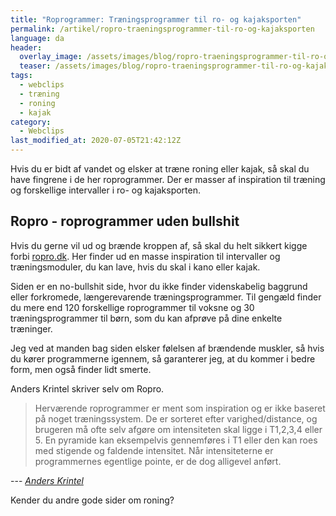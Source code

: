 ```yaml
---
title: "Roprogrammer: Træningsprogrammer til ro- og kajaksporten"
permalink: /artikel/ropro-traeningsprogrammer-til-ro-og-kajaksporten
language: da
header:
  overlay_image: /assets/images/blog/ropro-traeningsprogrammer-til-ro-og-kajaksporten.jpg
  teaser: /assets/images/blog/ropro-traeningsprogrammer-til-ro-og-kajaksporten.jpg
tags:
  - webclips
  - træning
  - roning
  - kajak
category:
  - Webclips
last_modified_at: 2020-07-05T21:42:12Z
---
```


Hvis du er bidt af vandet og elsker at træne roning eller kajak, så skal du have fingrene i de her roprogrammer. Der er masser af inspiration til træning og forskellige intervaller i ro- og kajaksporten.

## Ropro - roprogrammer uden bullshit

Hvis du gerne vil ud og brænde kroppen af, så skal du helt sikkert kigge forbi [ropro.dk](http://ropro.dk). Her finder ud en masse inspiration til intervaller og træningsmoduler, du kan lave, hvis du skal i kano eller kajak. 

Siden er en no-bullshit side, hvor du ikke finder videnskabelig baggrund eller forkromede, længerevarende træningsprogrammer. Til gengæld finder du mere end 120 forskellige roprogrammer til voksne og 30 træningsprogrammer til børn, som du kan afprøve på dine enkelte træninger.

Jeg ved at manden bag siden elsker følelsen af brændende muskler, så hvis du kører programmerne igennem, så garanterer jeg, at du kommer i bedre form, men også finder lidt smerte.

Anders Krintel skriver selv om Ropro.

> Herværende roprogrammer er ment som inspiration og er ikke baseret på noget træningssystem. De er sorteret efter varighed/distance, og brugeren må ofte selv afgøre om intensiteten skal ligge i T1,2,3,4 eller 5. En pyramide kan eksempelvis gennemføres i T1 eller den kan roes med stigende og faldende intensitet. Når intensiteterne er programmernes egentlige pointe, er de dog alligevel anført.

--- <cite>[Anders Krintel](http://www.ropro.dk)</cite>

Kender du andre gode sider om roning?
